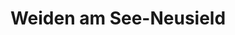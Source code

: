 ---
title: Weiden am See-Neusield
url: /weiden-am-see-neusield/
latitude: 47.937
longitude: 16.857
---